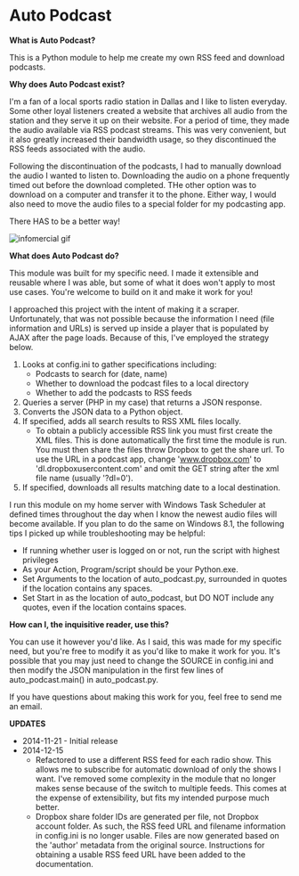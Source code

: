# Auto Podcast

**What is Auto Podcast?**

This is a Python module to help me create my own RSS feed and download podcasts.

**Why does Auto Podcast exist?**

I'm a fan of a local sports radio station in Dallas and I like to listen everyday. Some other loyal listeners created a website that archives all audio from the station and they serve it up on their website. For a period of time, they made the audio available via RSS podcast streams. This was very convenient, but it also greatly increased their bandwidth usage, so they discontinued the RSS feeds associated with the audio.

Following the discontinuation of the podcasts, I had to manually download the audio I wanted to listen to. Downloading the audio on a phone frequently timed out before the download completed. THe other option was to download on a computer and transfer it to the phone. Either way, I would also need to move the audio files to a special folder for my podcasting app.

There HAS to be a better way!

![infomercial gif](http://i.imgur.com/0Z0M3Vl.gif)

**What does Auto Podcast do?**

This module was built for my specific need. I made it extensible and reusable where I was able, but some of what it does won't apply to most use cases. You're welcome to build on it and make it work for you!

I approached this project with the intent of making it a scraper. Unfortunately, that was not possible because the information I need (file information and URLs) is served up inside a player that is populated by AJAX after the page loads. Because of this, I've employed the strategy below.

1. Looks at config.ini to gather specifications including:
    - Podcasts to search for (date, name)
    - Whether to download the podcast files to a local directory
    - Whether to add the podcasts to RSS feeds
2. Queries a server (PHP in my case) that returns a JSON response.
3. Converts the JSON data to a Python object.
4. If specified, adds all search results to RSS XML files locally.
    - To obtain a publicly accessible RSS link you must first create the XML files. This is done automatically the first time the module is run. You must then share the files throw Dropbox to get the share url. To use the URL in a podcast app, change 'www.dropbox.com' to 'dl.dropboxusercontent.com' and omit the GET string after the xml file name (usually '?dl=0').
5. If specified, downloads all results matching date to a local destination.

I run this module on my home server with Windows Task Scheduler at defined times throughout the day when I know the newest audio files will become available. If you plan to do the same on Windows 8.1, the following tips I picked up while troubleshooting may be helpful:

- If running whether user is logged on or not, run the script with highest privileges
- As your Action, Program/script should be your Python.exe. 
- Set Arguments to the location of auto_podcast.py, surrounded in quotes if the location contains any spaces. 
- Set Start in as the location of auto_podcast, but DO NOT include any quotes, even if the location contains spaces.

**How can I, the inquisitive reader, use this?**

You can use it however you'd like. As I said, this was made for my specific need, but you're free to modify it as you'd like to make it work for you. It's possible that you may just need to change the SOURCE in config.ini and then modify the JSON manipulation in the first few lines of auto_podcast.main() in auto_podcast.py.

If you have questions about making this work for you, feel free to send me an email.

**UPDATES**

- 2014-11-21 - Initial release
- 2014-12-15 
    - Refactored to use a different RSS feed for each radio show. This allows me to subscribe for automatic download of only the shows I want. I've removed some complexity in the module that no longer makes sense because of the switch to multiple feeds. This comes at the expense of extensibility, but fits my intended purpose much better.
    - Dropbox share folder IDs are generated per file, not Dropbox account folder. As such, the RSS feed URL and filename information in config.ini is no longer usable. Files are now generated based on the 'author' metadata from the original source. Instructions for obtaining a usable RSS feed URL have been added to the documentation.